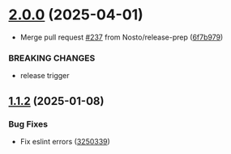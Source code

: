 # [2.0.0](https://github.com/Nosto/nosto-autocomplete/compare/v1.1.2...v2.0.0) (2025-04-01)


* Merge pull request [#237](https://github.com/Nosto/nosto-autocomplete/issues/237) from Nosto/release-prep ([6f7b979](https://github.com/Nosto/nosto-autocomplete/commit/6f7b97917f281490551547f2d4313e5fe56e3fe5))


### BREAKING CHANGES

* release trigger

## [1.1.2](https://github.com/Nosto/nosto-autocomplete/compare/v1.1.1...v1.1.2) (2025-01-08)


### Bug Fixes

* Fix eslint errors ([3250339](https://github.com/Nosto/nosto-autocomplete/commit/3250339463fca9f712e3e1e2fe4419273b11da04))
